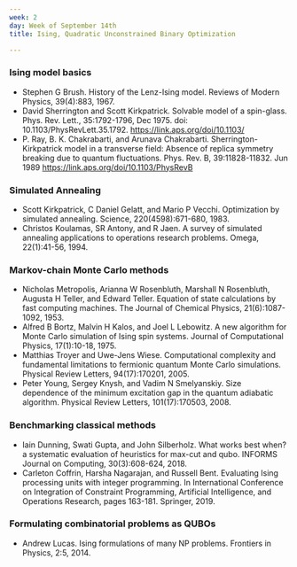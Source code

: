 ```yaml
---
week: 2
day: Week of September 14th
title: Ising, Quadratic Unconstrained Binary Optimization

---
```

### Ising model basics
- Stephen G Brush. History of the Lenz-Ising model. Reviews of Modern Physics, 39(4):883, 1967.
- David Sherrington and Scott Kirkpatrick. Solvable model of a spin-glass. Phys. Rev. Lett., 35:1792-1796, Dec 1975. doi: 10.1103/PhysRevLett.35.1792. https://link.aps.org/doi/10.1103/
- P. Ray, B. K. Chakrabarti, and Arunava Chakrabarti. Sherrington-Kirkpatrick model in a transverse field: Absence of replica symmetry breaking due to quantum fluctuations. Phys. Rev. B, 39:11828-11832. Jun 1989 https://link.aps.org/doi/10.1103/PhysRevB

### Simulated Annealing 
- Scott Kirkpatrick, C Daniel Gelatt, and Mario P Vecchi. Optimization by simulated annealing. Science, 220(4598):671-680, 1983.
- Christos Koulamas, SR Antony, and R Jaen. A survey of simulated annealing applications to operations research problems. Omega, 22(1):41-56, 1994.

### Markov-chain Monte Carlo methods
- Nicholas Metropolis, Arianna W Rosenbluth, Marshall N Rosenbluth, Augusta H Teller, and Edward
Teller. Equation of state calculations by fast computing machines. The Journal of Chemical Physics, 21(6):1087-1092, 1953.
- Alfred B Bortz, Malvin H Kalos, and Joel L Lebowitz. A new algorithm for Monte Carlo simulation of Ising spin systems. Journal of Computational Physics, 17(1):10-18, 1975.
- Matthias Troyer and Uwe-Jens Wiese. Computational complexity and fundamental limitations to fermionic quantum Monte Carlo simulations. Physical Review Letters, 94(17):170201, 2005.
- Peter Young, Sergey Knysh, and Vadim N Smelyanskiy. Size dependence of the minimum excitation gap in the quantum adiabatic algorithm. Physical Review Letters, 101(17):170503, 2008.

### Benchmarking classical methods  
- Iain Dunning, Swati Gupta, and John Silberholz. What works best when? a systematic evaluation of
heuristics for max-cut and qubo. INFORMS Journal on Computing, 30(3):608-624, 2018.
- Carleton Coffrin, Harsha Nagarajan, and Russell Bent. Evaluating Ising processing units with integer programming. In International Conference on Integration of Constraint Programming, Artificial Intelligence, and Operations Research, pages 163-181. Springer, 2019.

### Formulating combinatorial problems as QUBOs
- Andrew Lucas. Ising formulations of many NP problems. Frontiers in Physics, 2:5, 2014.

